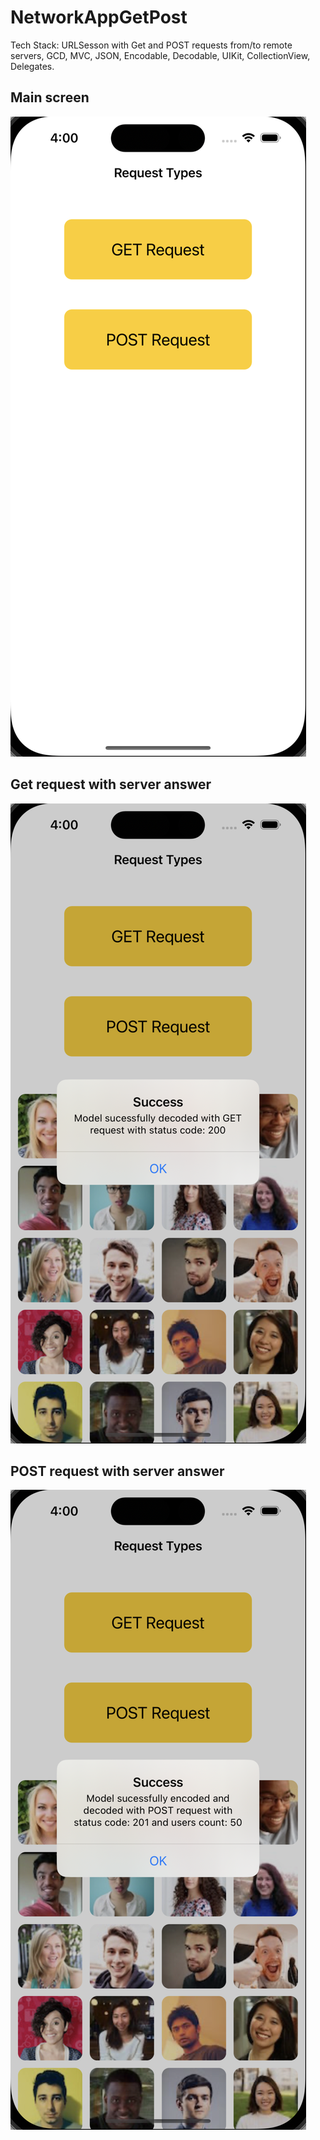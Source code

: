 # NetworkAppGetPost
Tech Stack: URLSesson with Get and POST requests from/to remote servers, GCD, MVC, JSON, Encodable, Decodable, UIKit, CollectionView, Delegates.

## Main screen
![Иллюстрация к проекту](https://github.com/Quasaryy/NetworkAppGetPost/blob/main/1.png)

## Get request with server answer
![Иллюстрация к проекту](https://github.com/Quasaryy/NetworkAppGetPost/blob/main/2.png)

## POST request with server answer
![Иллюстрация к проекту](https://github.com/Quasaryy/NetworkAppGetPost/blob/main/3.png)
